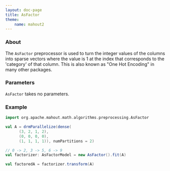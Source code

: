 ```yaml
---
layout: doc-page
title: AsFactor
theme:
    name: mahout2
---
```



### About

The `AsFactor` preprocessor is used to turn the integer values of the columns into sparse vectors where the value is 1
 at the index that corresponds to the 'category' of that column.  This is also known as "One Hot Encoding" in many other
 packages. 
 

### Parameters

`AsFactor` takes no parameters.
 
### Example

```scala
import org.apache.mahout.math.algorithms.preprocessing.AsFactor

val A = drmParallelize(dense(
      (3, 2, 1, 2),
      (0, 0, 0, 0),
      (1, 1, 1, 1)), numPartitions = 2)

// 0 -> 2, 3 -> 5, 6 -> 9
val factorizer: AsFactorModel = new AsFactor().fit(A)

val factoredA = factorizer.transform(A)
```

